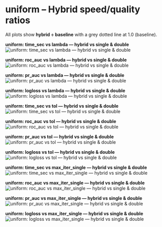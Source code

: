 # uniform – Hybrid speed/quality ratios

All plots show **hybrid ÷ baseline** with a grey dotted line at 1.0 (baseline).

**uniform: time_sec vs lambda — hybrid vs single & double**  
![uniform: time_sec vs lambda — hybrid vs single & double](../Results/SUMMARY_LOGPREC/uniform__time_sec__by_lambda__hybrid_over_single_and_double.png)

**uniform: roc_auc vs lambda — hybrid vs single & double**  
![uniform: roc_auc vs lambda — hybrid vs single & double](../Results/SUMMARY_LOGPREC/uniform__roc_auc__by_lambda__hybrid_over_single_and_double.png)

**uniform: pr_auc vs lambda — hybrid vs single & double**  
![uniform: pr_auc vs lambda — hybrid vs single & double](../Results/SUMMARY_LOGPREC/uniform__pr_auc__by_lambda__hybrid_over_single_and_double.png)

**uniform: logloss vs lambda — hybrid vs single & double**  
![uniform: logloss vs lambda — hybrid vs single & double](../Results/SUMMARY_LOGPREC/uniform__logloss__by_lambda__hybrid_over_single_and_double.png)

**uniform: time_sec vs tol — hybrid vs single & double**  
![uniform: time_sec vs tol — hybrid vs single & double](../Results/SUMMARY_LOGPREC/uniform__time_sec__by_tol__hybrid_over_single_and_double.png)

**uniform: roc_auc vs tol — hybrid vs single & double**  
![uniform: roc_auc vs tol — hybrid vs single & double](../Results/SUMMARY_LOGPREC/uniform__roc_auc__by_tol__hybrid_over_single_and_double.png)

**uniform: pr_auc vs tol — hybrid vs single & double**  
![uniform: pr_auc vs tol — hybrid vs single & double](../Results/SUMMARY_LOGPREC/uniform__pr_auc__by_tol__hybrid_over_single_and_double.png)

**uniform: logloss vs tol — hybrid vs single & double**  
![uniform: logloss vs tol — hybrid vs single & double](../Results/SUMMARY_LOGPREC/uniform__logloss__by_tol__hybrid_over_single_and_double.png)

**uniform: time_sec vs max_iter_single — hybrid vs single & double**  
![uniform: time_sec vs max_iter_single — hybrid vs single & double](../Results/SUMMARY_LOGPREC/uniform__time_sec__by_max_iter_single__hybrid_over_single_and_double.png)

**uniform: roc_auc vs max_iter_single — hybrid vs single & double**  
![uniform: roc_auc vs max_iter_single — hybrid vs single & double](../Results/SUMMARY_LOGPREC/uniform__roc_auc__by_max_iter_single__hybrid_over_single_and_double.png)

**uniform: pr_auc vs max_iter_single — hybrid vs single & double**  
![uniform: pr_auc vs max_iter_single — hybrid vs single & double](../Results/SUMMARY_LOGPREC/uniform__pr_auc__by_max_iter_single__hybrid_over_single_and_double.png)

**uniform: logloss vs max_iter_single — hybrid vs single & double**  
![uniform: logloss vs max_iter_single — hybrid vs single & double](../Results/SUMMARY_LOGPREC/uniform__logloss__by_max_iter_single__hybrid_over_single_and_double.png)

